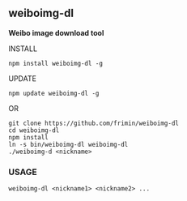## weiboimg-dl

**Weibo image download tool**

INSTALL

	npm install weiboimg-dl -g

UPDATE

	npm update weiboimg-dl -g

OR

	git clone https://github.com/frimin/weiboimg-dl
	cd weiboimg-dl
	npm install
	ln -s bin/weiboimg-dl weiboimg-dl
	./weiboimg-d <nickname>

### USAGE

	weiboimg-dl <nickname1> <nickname2> ...